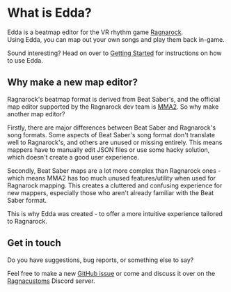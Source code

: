 ---
---
# What is Edda?
Edda is a beatmap editor for the VR rhythm game [Ragnarock](https://store.steampowered.com/app/1345820/Ragnarock/).  
Using Edda, you can map out your own songs and play them back in-game.

Sound interesting? Head on over to [Getting Started](getting-started) for instructions on how to use Edda.

## Why make a new map editor?
Ragnarock's beatmap format is derived from Beat Saber's, and the official map editor supported by the Ragnarock dev team is [MMA2](https://git.bsmg.dev/Top_Cat/MediocreMapAssistant2). So why make another map editor?  

Firstly, there are major differences between Beat Saber and Ragnarock's song formats. Some aspects of Beat Saber's song format don't translate well to Ragnarock's, and others are unused or missing entirely. This means mappers have to manually edit JSON files or use some hacky solution, which doesn't create a good user experience.

Secondly, Beat Saber maps are a lot more complex than Ragnarock ones - which means MMA2 has too much unused features/utility when used for Ragnarock mapping. This creates a cluttered and confusing experience for new mappers, especially those who aren't already familiar with the Beat Saber format.  
  
This is why Edda was created - to offer a more intuitive experience tailored to Ragnarock.     

## Get in touch
Do you have suggestions, bug reports, or something else to say?  

Feel free to make a new [GitHub issue](https://github.com/PKBeam/Edda/issues) or come and discuss it over on the [Ragnacustoms](https://ragnacustoms.com) Discord server.

